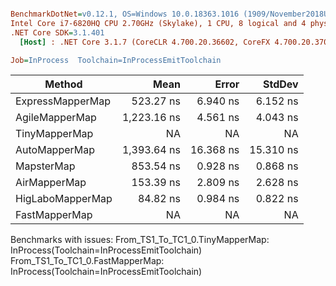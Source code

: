 ``` ini

BenchmarkDotNet=v0.12.1, OS=Windows 10.0.18363.1016 (1909/November2018Update/19H2)
Intel Core i7-6820HQ CPU 2.70GHz (Skylake), 1 CPU, 8 logical and 4 physical cores
.NET Core SDK=3.1.401
  [Host] : .NET Core 3.1.7 (CoreCLR 4.700.20.36602, CoreFX 4.700.20.37001), X64 RyuJIT

Job=InProcess  Toolchain=InProcessEmitToolchain  

```
|           Method |        Mean |     Error |    StdDev |
|----------------- |------------:|----------:|----------:|
| ExpressMapperMap |   523.27 ns |  6.940 ns |  6.152 ns |
|   AgileMapperMap | 1,223.16 ns |  4.561 ns |  4.043 ns |
|    TinyMapperMap |          NA |        NA |        NA |
|    AutoMapperMap | 1,393.64 ns | 16.368 ns | 15.310 ns |
|       MapsterMap |   853.54 ns |  0.928 ns |  0.868 ns |
|     AirMapperMap |   153.39 ns |  2.809 ns |  2.628 ns |
| HigLaboMapperMap |    84.82 ns |  0.984 ns |  0.822 ns |
|    FastMapperMap |          NA |        NA |        NA |

Benchmarks with issues:
  From_TS1_To_TC1_0.TinyMapperMap: InProcess(Toolchain=InProcessEmitToolchain)
  From_TS1_To_TC1_0.FastMapperMap: InProcess(Toolchain=InProcessEmitToolchain)
